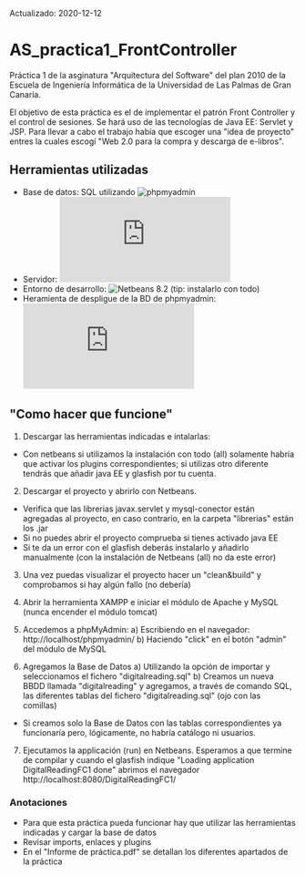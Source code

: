 Actualizado: 2020-12-12

# AS_practica1_FrontController
Práctica 1 de la asginatura "Arquitectura del Software" del plan 2010 de la Escuela de Ingeniería Informática de la Universidad de Las Palmas de Gran Canaria.

El objetivo de esta práctica es el de implementar el patrón Front Controller y el control de sesiones. Se hará uso de las tecnologías de Java EE: Servlet y JSP.
Para llevar a cabo el trabajo había que escoger una "idea de proyecto" entres la cuales escogí "Web 2.0 para la compra y descarga de e-libros".

## Herramientas utilizadas

- Base de datos: SQL utilizando ![phpmyadmin](https://www.phpmyadmin.net/)
- Servidor: ![glashfish](https://www.oracle.com/middleware/technologies/glassfish-server.html)
- Entorno de desarrollo: ![Netbeans 8.2](https://netbeans.org/downloads/8.2/rc/) (tip: instalarlo con todo)
- Heramienta de despligue de la BD de phpmyadmin: ![XAMPP](https://www.apachefriends.org/es/index.html)


## "Como hacer que funcione"

1) Descargar las herramientas indicadas e intalarlas:
 - Con netbeans si utilizamos la instalación con todo (all) solamente habría que activar los plugins correspondientes; si utilizas otro diferente tendrás que añadir java EE y glasfish por tu cuenta. 

2) Descargar el proyecto y abrirlo con Netbeans. 
 - Verifica que las librerias javax.servlet y mysql-conector están agregadas al proyecto, en caso contrario, en la carpeta "librerias" están los .jar
 - Si no puedes abrir el proyecto comprueba si tienes activado java EE
 - Si te da un error con el glasfish deberás instalarlo y añadirlo manualmente (con la instalación de Netbeans (all) no da este error) 

3) Una vez puedas visualizar el proyecto hacer un "clean&build" y comprobamos si hay algún fallo (no debería) 

4) Abrir la herramienta XAMPP e iniciar el módulo de Apache y MySQL (nunca encender el módulo tomcat) 

5) Accedemos a phpMyAdmin:
 a) Escribiendo en el navegador: http://localhost/phpmyadmin/
 b) Haciendo "click" en el botón "admin" del módulo de MySQL

6) Agregamos la Base de Datos 
 a) Utilizando la opción de importar y seleccionamos el fichero "digitalreading.sql"
 b) Creamos un nueva BBDD llamada "digitalreading" y agregamos, a través de comando SQL, las diferentes tablas del fichero "digitalreading.sql" (ojo con las comillas)
 - Si creamos solo la Base de Datos con las tablas correspondientes ya funcionaría pero, lógicamente, no habría catálogo ni usuarios.

7) Ejecutamos la applicación (run) en Netbeans. Esperamos a que termine de compilar y cuando el glasfish indique "Loading application DigitalReadingFC1 done" abrimos el navegador http://localhost:8080/DigitalReadingFC1/


### Anotaciones

 - Para que esta práctica pueda funcionar hay que utilizar las herramientas indicadas y cargar la base de datos
 - Revisar imports, enlaces y plugins
 - En el "Informe de práctica.pdf" se detallan los diferentes apartados de la práctica
 
